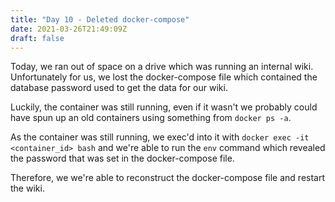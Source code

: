 ```yaml
---
title: "Day 10 - Deleted docker-compose"
date: 2021-03-26T21:49:09Z
draft: false
---
```


Today, we ran out of space on a drive which was running an internal wiki. Unfortunately for us, we lost the docker-compose file which contained the database password used to get the data for our wiki.

Luckily, the container was still running, even if it wasn't we probably could have spun up an old containers using something from `docker ps -a`.

As the container was still running, we exec'd into it with `docker exec -it <container_id> bash` and we're able to run the `env` command which revealed the password that was set in the docker-compose file. 

Therefore, we we're able to reconstruct the docker-compose file and restart the wiki.
